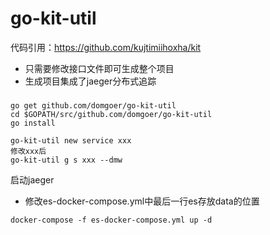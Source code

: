 # go-kit-util

代码引用：https://github.com/kujtimiihoxha/kit

- 只需要修改接口文件即可生成整个项目
- 生成项目集成了jaeger分布式追踪

###
```
go get github.com/domgoer/go-kit-util
cd $GOPATH/src/github.com/domgoer/go-kit-util
go install
```

```
go-kit-util new service xxx
修改xxx后
go-kit-util g s xxx --dmw
```

启动jaeger

- 修改es-docker-compose.yml中最后一行es存放data的位置

```
docker-compose -f es-docker-compose.yml up -d
```
